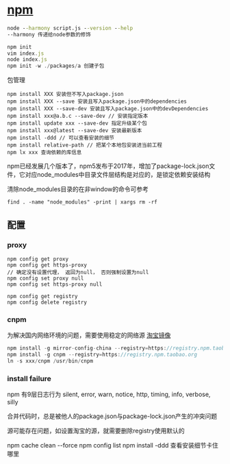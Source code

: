# [npm](https://docs.npmjs.com/)

```bat
node --harmony script.js --version --help
--harmony 传递给node参数的修饰
```

```javascript
npm init
vim index.js 
node index.js
npm init -w ./packages/a 创建子包
```

包管理

```shell
npm install XXX 安装但不写入package.json
npm install XXX --save 安装且写入package.json中的dependencies
npm install XXX --save-dev 安装且写入package.json中的devDependencies
npm install xxx@a.b.c --save-dev // 安装指定版本
npm install update xxx --save-dev 指定升级某个包
npm install xxx@latest --save-dev 安装最新版本
npm install -ddd // 可以查看安装的细节  
npm install relative-path // 把某个本地包安装进当前工程
npm lx xxx 查询依赖的库信息
```

npm已经发展几个版本了，npm5发布于2017年，增加了package-lock.json文件，它对应node_modules中目录文件层结构是对应的，是锁定依赖安装结构

清除node_modules目录的在非window的命令可参考

```shell
find . -name "node_modules" -print | xargs rm -rf
```

## 配置

### proxy

```shell 
npm config get proxy 
npm config get https-proxy 
// 确定没有设置代理， 返回为null， 否则强制设置为null
npm config set proxy null 
npm config set https-proxy null 

npm config get registry
npm config delete registry

```


### cnpm
为解决国内网络环境的问题，需要使用稳定的网络源
[淘宝镜像](https://npm.taobao.org/)

```javascript
npm install -g mirror-config-china --registry=https://registry.npm.taobao.org
npm install -g cnpm --registry=https://registry.npm.taobao.org
ln -s xxx/cnpm /usr/bin/cnpm

```

### install failure

npm 有9层日志行为
silent, error, warn, notice, http, timing, info, verbose, silly

合并代码时，总是被他人的package.json与package-lock.json产生的冲突问题

源可能存在问题，如设置淘宝的源，就需要删除registry使用默认的

npm cache clean --force
npm config list
npm install -ddd 查看安装细节卡住哪里

